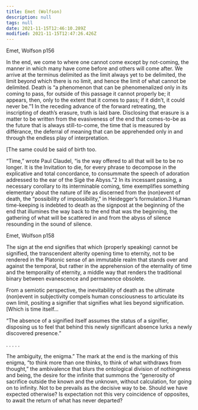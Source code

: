 ```yaml
---
title: Emet (Wolfson)
description: null
tags: null
date: 2021-11-15T12:46:10.289Z
modified: 2021-11-15T12:47:26.426Z
---
```


Emet, Wolfson p156

In the end, we come to where one cannot come except by not-coming, the manner in which many have come before and others will come after. We arrive at the terminus delimited as the limit always yet to be delimited, the limit beyond which there is no limit, and hence the limit of what cannot be delimited. Death is “a phenomenon that can be phenomenalized only in its coming to pass, for outside of this passage it cannot properly be; it appears, then, only to the extent that it comes to pass; if it didn’t, it could never be.”1 In the receding advance of the forward retreating, the inscripting of death’s erasure, truth is laid bare. Disclosing that erasure is a matter to be written from the evasiveness of the end that comes-to-be as the future that is always still-to-come, the time that is measured by différance, the deferral of meaning that can be apprehended only in and through the endless play of interpretation.

[The same could be said of birth too.

“Time,” wrote Paul Claudel, “is the way offered to all that will be to be no longer. It is the Invitation to die, for every phrase to decompose in the explicative and total concordance, to consummate the speech of adoration addressed to the ear of the Sigè the Abyss.”2 In its incessant passing, a necessary corollary to its interminable coming, time exemplifies something elementary about the nature of life as discerned from the (non)event of death, the “possibility of impossibility,” in Heidegger’s formulation.3 Human time-keeping is indebted to death as the signpost at the beginning of the end that illumines the way back to the end that was the beginning, the gathering of what will be scattered in and from the abyss of silence resounding in the sound of silence.

Emet, Wolfson p158

The sign at the end signifies that which (properly speaking) cannot be signified, the transcendent alterity opening time to eternity, not to be rendered in the Platonic sense of an immutable realm that stands over and against the temporal, but rather in the apprehension of the eternality of time and the temporality of eternity, a middle way that renders the traditional binary between evanescence and permanence obsolete.

From a semiotic perspective, the inevitability of death as the ultimate (non)event in subjectivity compels human consciousness to articulate its own limit, positing a signifier that signifies what lies beyond signification. [Which is time itself...

“The absence of a signified itself assumes the status of a signifier, disposing us to feel that behind this newly significant absence lurks a newly discovered presence.”

. . . . .

The ambiguity, the enigma.” The mark at the end is the marking of this enigma, “to think more than one thinks, to think of what withdraws from thought,” the ambivalence that blurs the ontological division of nothingness and being, the desire for the infinite that summons the “generosity of sacrifice outside the known and the unknown, without calculation, for going on to infinity. Not to be prevails as the decisive way to be. Should we have expected otherwise? Is expectation not this very coincidence of opposites, to await the return of what has never departed?

